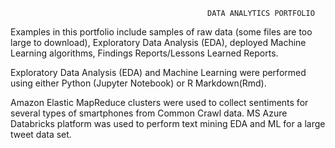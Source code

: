                                                 DATA ANALYTICS PORTFOLIO
                                                
                    
Examples in this portfolio include samples of raw data (some files are too large to download), Exploratory Data Analysis (EDA), deployed Machine Learning algorithms, Findings Reports/Lessons Learned Reports.

Exploratory Data Analysis (EDA) and Machine Learning were performed using either Python (Jupyter Notebook) or R Markdown(Rmd). 

Amazon Elastic MapReduce clusters were used to collect sentiments for several types of smartphones from Common Crawl data. MS Azure Databricks platform was used to perform text mining EDA and ML for a large tweet data set. 
